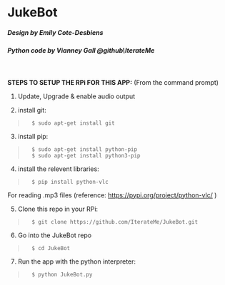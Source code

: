 # JukeBot
##### Design by Emily Cote-Desbiens
##### Python code by Vianney Gall @github\IterateMe<br>
<br>
  
**STEPS TO SETUP THE RPi FOR THIS APP:**
(From the command prompt)

1) Update, Upgrade & enable audio output

2) install git:
>       $ sudo apt-get install git

3) install pip:
>       $ sudo apt-get install python-pip
>       $ sudo apt-get install python3-pip

4) install the relevent libraries:
>       $ pip install python-vlc
For reading .mp3 files (reference: https://pypi.org/project/python-vlc/ )

        
5) Clone this repo in your RPi:
>       $ git clone https://github.com/IterateMe/JukeBot.git

6) Go into the JukeBot repo
>       $ cd JukeBot
        
7) Run the app with the python interpreter:
>       $ python JukeBot.py
